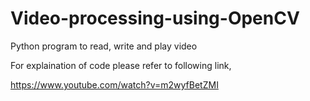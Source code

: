 # Video-processing-using-OpenCV
Python program to read, write and play video

For explaination of code please refer to following link,

https://www.youtube.com/watch?v=m2wyfBetZMI
